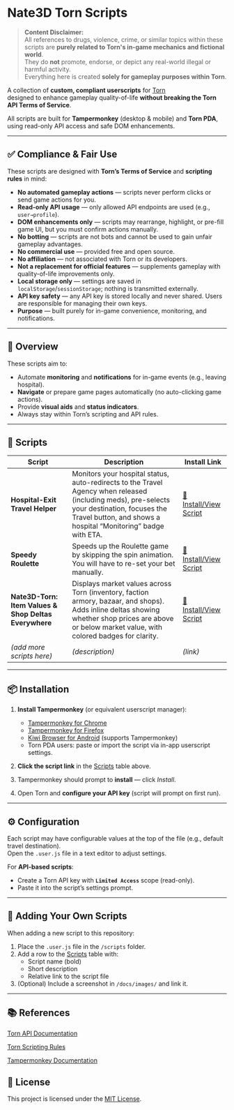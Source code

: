 # Nate3D Torn Scripts

> **Content Disclaimer:**  
> All references to drugs, violence, crime, or similar topics within these scripts are **purely related to Torn's in-game mechanics and fictional world**.  
> They do **not** promote, endorse, or depict any real-world illegal or harmful activity.  
> Everything here is created **solely for gameplay purposes within Torn**.

A collection of **custom, compliant userscripts** for [Torn](https://www.torn.com/)  
designed to enhance gameplay quality-of-life **without breaking the Torn API Terms of Service**.

All scripts are built for **Tampermonkey** (desktop & mobile) and **Torn PDA**,  
using read-only API access and safe DOM enhancements.

---

## ✅ Compliance & Fair Use

These scripts are designed with **Torn’s Terms of Service** and **scripting rules** in mind:

- **No automated gameplay actions** — scripts never perform clicks or send game actions for you.
- **Read-only API usage** — only allowed API endpoints are used (e.g., `user→profile`).
- **DOM enhancements only** — scripts may rearrange, highlight, or pre-fill game UI, but you must confirm actions manually.
- **No botting** — scripts are not bots and cannot be used to gain unfair gameplay advantages.
- **No commercial use** — provided free and open source.
- **No affiliation** — not associated with Torn or its developers.
- **Not a replacement for official features** — supplements gameplay with quality-of-life improvements only.
- **Local storage only** — settings are saved in `localStorage`/`sessionStorage`; nothing is transmitted externally.
- **API key safety** — any API key is stored locally and never shared. Users are responsible for managing their own keys.
- **Purpose** — built purely for in-game convenience, monitoring, and notifications.

---

## 📜 Overview

These scripts aim to:

- Automate **monitoring** and **notifications** for in-game events (e.g., leaving hospital).
- **Navigate** or prepare game pages automatically (no auto-clicking game actions).
- Provide **visual aids** and **status indicators**.
- Always stay within Torn’s scripting and API rules.

---

## 📂 Scripts

| Script                                                | Description                                                                                                                                                                                                   | Install Link                                                                                                                                          |
| ----------------------------------------------------- | ------------------------------------------------------------------------------------------------------------------------------------------------------------------------------------------------------------- | ----------------------------------------------------------------------------------------------------------------------------------------------------- |
| **Hospital-Exit Travel Helper**                       | Monitors your hospital status, auto-redirects to the Travel Agency when released (including meds), pre-selects your destination, focuses the Travel button, and shows a hospital “Monitoring” badge with ETA. | [📄 Install/View Script](https://raw.githubusercontent.com/nate3D/torn-game-nate3d-scripts/main/scripts/experimental/torn-hospital-exit-travel-helper.user.js) |
| **Speedy Roulette**                                   | Speeds up the Roulette game by skipping the spin animation. You will have to re-set your bet manually.                                                                                                        | [📄 Install/View Script](https://raw.githubusercontent.com/nate3D/torn-game-nate3d-scripts/main/scripts/speedy-roulette.user.js)                               |
| **Nate3D-Torn: Item Values & Shop Deltas Everywhere** | Displays market values across Torn (inventory, faction armory, bazaar, and shops). Adds inline deltas showing whether shop prices are above or below market value, with colored badges for clarity.           | [📄 Install/View Script](https://raw.githubusercontent.com/nate3D/torn-game-nate3d-scripts/main/scripts/item_values_everywhere.user.js)                        |
| *(add more scripts here)*                             | *(description)*                                                                                                                                                                                               | *(link)*                                                                                                                                              |

---

## 📦 Installation

1. **Install Tampermonkey** (or equivalent userscript manager):
   - [Tampermonkey for Chrome](https://tampermonkey.net/?ext=dhdg&browser=chrome)
   - [Tampermonkey for Firefox](https://tampermonkey.net/?ext=dhdg&browser=firefox)
   - [Kiwi Browser for Android](https://kiwibrowser.com/) (supports Tampermonkey)
   - Torn PDA users: paste or import the script via in-app userscript settings.

2. **Click the script link** in the [Scripts](#-scripts) table above.
3. Tampermonkey should prompt to **install** — click *Install*.
4. Open Torn and **configure your API key** (script will prompt on first run).

---

## ⚙️ Configuration

Each script may have configurable values at the top of the file (e.g., default travel destination).  
Open the `.user.js` file in a text editor to adjust settings.

For **API-based scripts**:

- Create a Torn API key with **`Limited Access`** scope (read-only).
- Paste it into the script’s settings prompt.

---

## 📌 Adding Your Own Scripts

When adding a new script to this repository:

1. Place the `.user.js` file in the `/scripts` folder.
2. Add a row to the [Scripts](#-scripts) table with:
   - Script name (bold)
   - Short description
   - Relative link to the script file
3. (Optional) Include a screenshot in `/docs/images/` and link it.

---

## 📚 References

[Torn API Documentation](https://www.torn.com/api.html)

[Torn Scripting Rules](https://www.torn.com/forums.php#/p=threads&f=61&t=16112659)

[Tampermonkey Documentation](https://www.tampermonkey.net/documentation.php)

## 📝 License

This project is licensed under the [MIT License](./LICENSE).

